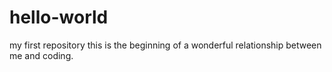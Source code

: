 # hello-world
my first repository
this is the beginning of a wonderful relationship between me and coding.
